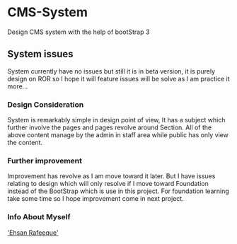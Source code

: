 CMS-System
==========

Design CMS system with the help of bootStrap 3 

## System issues 
System currently have no issues but still it is in beta version, it is purely design on ROR so I hope it will feature issues will be solve as I am practice it more...

### Design Consideration

System is remarkably simple in design point of view, It has a subject which further involve the pages and pages revolve around Section. All of the above content manage by the admin in staff area while public has only view the content.

### Further improvement

Improvement has revolve as I am move toward it later. But I have issues relating to design which will only resolve if I move toward Foundation instead of the BootStrap which is use in this project. For foundation learning take some time so I hope improvement come in next project.

### Info About Myself
['Ehsan Rafeeque'](ehsanrafeeque.hostei.com)
